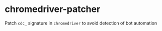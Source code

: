 # chromedriver-patcher
Patch `cdc_` signature in `chromedriver` to avoid detection of bot automation

